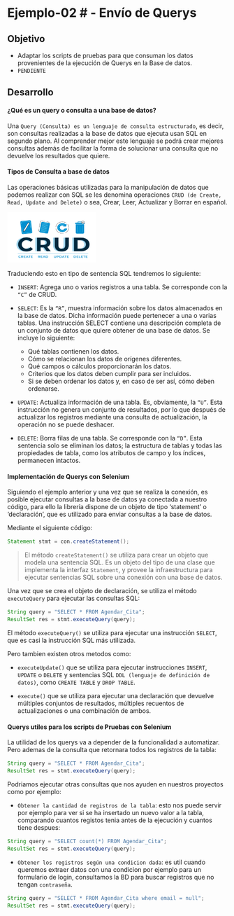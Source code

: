 # Ejemplo-02 # - Envío de Querys

## Objetivo

- Adaptar los scripts de pruebas para que consuman los datos provenientes de la ejecución de Querys en la Base de datos.
- `PENDIENTE`

## Desarrollo

#### ¿Qué es un query o consulta a una base de datos?

Una `Query (Consulta) es un lenguaje de consulta estructurado`, es decir, son consultas realizadas a la base de datos  que ejecuta usan SQL en segundo plano.  Al comprender mejor este lenguaje se podrá crear mejores consultas además de facilitar la forma de solucionar una consulta que no devuelve los resultados que quiere.

#### Tipos de Consulta a base de datos

Las operaciones básicas utilizadas para la manipulación de datos que podemos realizar con SQL se les denomina operaciones `CRUD (de Create, Read, Update and Delete)` o sea, Crear, Leer, Actualizar y Borrar en español.

<img src="assets/crud.png" width="40%"> 

Traduciendo esto en tipo de sentencia SQL tendremos lo siguiente:

- `INSERT`: Agrega uno o varios registros a una tabla. Se corresponde con la `“C”` de CRUD.

- `SELECT`: Es la `“R”`, muestra información sobre los datos almacenados en la base de datos. Dicha información puede pertenecer a una o varias tablas. Una instrucción SELECT contiene una descripción completa de un conjunto de datos que quiere obtener de una base de datos. Se incluye lo siguiente:
    - Qué tablas contienen los datos.
    - Cómo se relacionan los datos de orígenes diferentes.
    - Qué campos o cálculos proporcionarán los datos.
    - Criterios que los datos deben cumplir para ser incluidos.
    - Si se deben ordenar los datos y, en caso de ser así, cómo deben ordenarse.

- `UPDATE`: Actualiza información de una tabla. Es, obviamente, la `“U”`. Esta instrucción no genera un conjunto de resultados, por lo que después de actualizar los registros mediante una consulta de actualización, la operación no se puede deshacer. 

- `DELETE`: Borra filas de una tabla. Se corresponde con la `“D”`. Esta sentencia ​​solo se eliminan los datos; la estructura de tablas y todas las propiedades de tabla, como los atributos de campo y los índices, permanecen intactos.

#### Implementación de Querys con Selenium

Siguiendo el ejemplo anterior y una vez que se realiza la conexión, es posible ejecutar consultas a la base de datos ya conectada a nuestro código, para ello la librería dispone de un objeto de tipo ‘statement’ o ‘declaración’, que es utilizado para enviar consultas a la base de datos.

Mediante el siguiente código:

```Java
Statement stmt = con.createStatement();
```
> El método `createStatement()` se utiliza para crear un objeto que modela una sentencia SQL. Es un objeto del tipo de una clase que implementa la interfaz `Statement`, y provee la infraestructura para ejecutar sentencias SQL sobre una conexión con una base de datos.

Una vez que se crea el objeto de declaración, se utiliza el método `executeQuery` para ejecutar las consultas SQL:

```Java
String query = "SELECT * FROM Agendar_Cita";
ResultSet res = stmt.executeQuery(query);
```
El método `executeQuery()` se utiliza para ejecutar una instrucción `SELECT`, que es casi la instrucción SQL más utilizada. 

Pero tambien existen otros metodos como: 

- `executeUpdate()` que se utiliza para ejecutar instrucciones `INSERT`, `UPDATE` o `DELETE` y sentencias SQL `DDL (lenguaje de definición de datos)`, como `CREATE TABLE` y `DROP TABLE`.

- `execute()` que se utiliza para ejecutar una declaración que devuelve múltiples conjuntos de resultados, múltiples recuentos de actualizaciones o una combinación de ambos.


#### Querys utiles para los scripts de Pruebas con Selenium

La utilidad de los querys va a depender de la funcionalidad a automatizar. Pero ademas de la consulta que retornara todos los registros de la tabla:

```Java
String query = "SELECT * FROM Agendar_Cita";
ResultSet res = stmt.executeQuery(query);
```

Podriamos ejecutar otras consultas que nos ayuden en nuestros proyectos como por ejemplo:

- `Obtener la cantidad de registros de la tabla`: esto nos puede servir por ejemplo para ver si se ha insertado un nuevo valor a la tabla, comparando cuantos registos tenia antes de la ejecución y cuantos tiene despues:

```Java
String query = "SELECT count(*) FROM Agendar_Cita";
ResultSet res = stmt.executeQuery(query);
```

- `Obtener los registros según una condicion dada`: es util  cuando queremos extraer datos con una condicion por ejemplo para un formulario de login, consultamos la BD para buscar registros que no tengan `contraseña`.

```Java
String query = "SELECT * FROM Agendar_Cita where email = null";
ResultSet res = stmt.executeQuery(query);
```